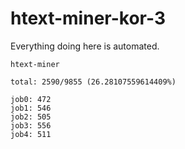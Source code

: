 # htext-miner-kor-3

Everything doing here is automated.

```
htext-miner

total: 2590/9855 (26.28107559614409%)

job0: 472
job1: 546
job2: 505
job3: 556
job4: 511
```